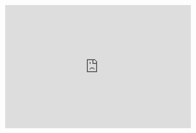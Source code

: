 
<iframe width="600" height="400" allowfullscreen style="border-style:none;" src="https://cdn.pannellum.org/2.5/pannellum.htm#panorama=https%3A//nuoyingc.github.io/Nuoyingc/image/1.jpg&autoLoad=true"></iframe>
